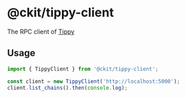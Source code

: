 # @ckit/tippy-client

The RPC client of [Tippy](https://github.com/nervosnetwork/tippy)

## Usage

```ts
import { TippyClient } from '@ckit/tippy-client';

const client = new TippyClient('http://localhost:5000');
client.list_chains().then(console.log);
```

